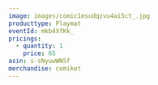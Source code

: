 ```yaml
---
image: images/comic1esudqzvu4ai5ct_.jpg
producttype: Playmat
eventId: mkb4XfKk_
pricings:
  - quantity: 1
    price: 65
asin: s-sNyuwWN5f
merchandise: comiket
---
```

